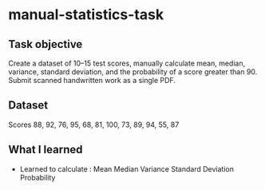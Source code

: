 # manual-statistics-task

## Task objective
Create a dataset of 10–15 test scores, manually calculate mean, median, variance, standard deviation, and the probability of a score greater than 90. Submit scanned handwritten work as a single PDF.

## Dataset
Scores
88, 92, 76, 95, 68, 81, 100, 73, 89, 94, 55, 87

## What I learned
- Learned to calculate :
Mean
Median
Variance
Standard
Deviation
Probability
